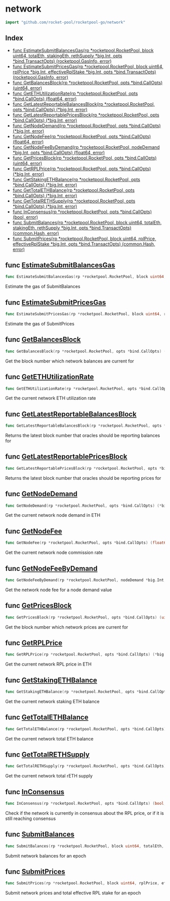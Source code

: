 # network

```go
import "github.com/rocket-pool/rocketpool-go/network"
```

## Index

- [func EstimateSubmitBalancesGas(rp *rocketpool.RocketPool, block uint64, totalEth, stakingEth, rethSupply *big.Int, opts *bind.TransactOpts) (rocketpool.GasInfo, error)](<#func-estimatesubmitbalancesgas>)
- [func EstimateSubmitPricesGas(rp *rocketpool.RocketPool, block uint64, rplPrice *big.Int, effectiveRplStake *big.Int, opts *bind.TransactOpts) (rocketpool.GasInfo, error)](<#func-estimatesubmitpricesgas>)
- [func GetBalancesBlock(rp *rocketpool.RocketPool, opts *bind.CallOpts) (uint64, error)](<#func-getbalancesblock>)
- [func GetETHUtilizationRate(rp *rocketpool.RocketPool, opts *bind.CallOpts) (float64, error)](<#func-getethutilizationrate>)
- [func GetLatestReportableBalancesBlock(rp *rocketpool.RocketPool, opts *bind.CallOpts) (*big.Int, error)](<#func-getlatestreportablebalancesblock>)
- [func GetLatestReportablePricesBlock(rp *rocketpool.RocketPool, opts *bind.CallOpts) (*big.Int, error)](<#func-getlatestreportablepricesblock>)
- [func GetNodeDemand(rp *rocketpool.RocketPool, opts *bind.CallOpts) (*big.Int, error)](<#func-getnodedemand>)
- [func GetNodeFee(rp *rocketpool.RocketPool, opts *bind.CallOpts) (float64, error)](<#func-getnodefee>)
- [func GetNodeFeeByDemand(rp *rocketpool.RocketPool, nodeDemand *big.Int, opts *bind.CallOpts) (float64, error)](<#func-getnodefeebydemand>)
- [func GetPricesBlock(rp *rocketpool.RocketPool, opts *bind.CallOpts) (uint64, error)](<#func-getpricesblock>)
- [func GetRPLPrice(rp *rocketpool.RocketPool, opts *bind.CallOpts) (*big.Int, error)](<#func-getrplprice>)
- [func GetStakingETHBalance(rp *rocketpool.RocketPool, opts *bind.CallOpts) (*big.Int, error)](<#func-getstakingethbalance>)
- [func GetTotalETHBalance(rp *rocketpool.RocketPool, opts *bind.CallOpts) (*big.Int, error)](<#func-gettotalethbalance>)
- [func GetTotalRETHSupply(rp *rocketpool.RocketPool, opts *bind.CallOpts) (*big.Int, error)](<#func-gettotalrethsupply>)
- [func InConsensus(rp *rocketpool.RocketPool, opts *bind.CallOpts) (bool, error)](<#func-inconsensus>)
- [func SubmitBalances(rp *rocketpool.RocketPool, block uint64, totalEth, stakingEth, rethSupply *big.Int, opts *bind.TransactOpts) (common.Hash, error)](<#func-submitbalances>)
- [func SubmitPrices(rp *rocketpool.RocketPool, block uint64, rplPrice, effectiveRplStake *big.Int, opts *bind.TransactOpts) (common.Hash, error)](<#func-submitprices>)


## func [EstimateSubmitBalancesGas](<https://github.com/rocket-pool/rocketpool-go/blob/release/network/balances.go#L86>)

```go
func EstimateSubmitBalancesGas(rp *rocketpool.RocketPool, block uint64, totalEth, stakingEth, rethSupply *big.Int, opts *bind.TransactOpts) (rocketpool.GasInfo, error)
```

Estimate the gas of SubmitBalances

## func [EstimateSubmitPricesGas](<https://github.com/rocket-pool/rocketpool-go/blob/release/network/prices.go#L43>)

```go
func EstimateSubmitPricesGas(rp *rocketpool.RocketPool, block uint64, rplPrice *big.Int, effectiveRplStake *big.Int, opts *bind.TransactOpts) (rocketpool.GasInfo, error)
```

Estimate the gas of SubmitPrices

## func [GetBalancesBlock](<https://github.com/rocket-pool/rocketpool-go/blob/release/network/balances.go#L16>)

```go
func GetBalancesBlock(rp *rocketpool.RocketPool, opts *bind.CallOpts) (uint64, error)
```

Get the block number which network balances are current for

## func [GetETHUtilizationRate](<https://github.com/rocket-pool/rocketpool-go/blob/release/network/balances.go#L72>)

```go
func GetETHUtilizationRate(rp *rocketpool.RocketPool, opts *bind.CallOpts) (float64, error)
```

Get the current network ETH utilization rate

## func [GetLatestReportableBalancesBlock](<https://github.com/rocket-pool/rocketpool-go/blob/release/network/balances.go#L110>)

```go
func GetLatestReportableBalancesBlock(rp *rocketpool.RocketPool, opts *bind.CallOpts) (*big.Int, error)
```

Returns the latest block number that oracles should be reporting balances for

## func [GetLatestReportablePricesBlock](<https://github.com/rocket-pool/rocketpool-go/blob/release/network/prices.go#L81>)

```go
func GetLatestReportablePricesBlock(rp *rocketpool.RocketPool, opts *bind.CallOpts) (*big.Int, error)
```

Returns the latest block number that oracles should be reporting prices for

## func [GetNodeDemand](<https://github.com/rocket-pool/rocketpool-go/blob/release/network/fees.go#L16>)

```go
func GetNodeDemand(rp *rocketpool.RocketPool, opts *bind.CallOpts) (*big.Int, error)
```

Get the current network node demand in ETH

## func [GetNodeFee](<https://github.com/rocket-pool/rocketpool-go/blob/release/network/fees.go#L30>)

```go
func GetNodeFee(rp *rocketpool.RocketPool, opts *bind.CallOpts) (float64, error)
```

Get the current network node commission rate

## func [GetNodeFeeByDemand](<https://github.com/rocket-pool/rocketpool-go/blob/release/network/fees.go#L44>)

```go
func GetNodeFeeByDemand(rp *rocketpool.RocketPool, nodeDemand *big.Int, opts *bind.CallOpts) (float64, error)
```

Get the network node fee for a node demand value

## func [GetPricesBlock](<https://github.com/rocket-pool/rocketpool-go/blob/release/network/prices.go#L15>)

```go
func GetPricesBlock(rp *rocketpool.RocketPool, opts *bind.CallOpts) (uint64, error)
```

Get the block number which network prices are current for

## func [GetRPLPrice](<https://github.com/rocket-pool/rocketpool-go/blob/release/network/prices.go#L29>)

```go
func GetRPLPrice(rp *rocketpool.RocketPool, opts *bind.CallOpts) (*big.Int, error)
```

Get the current network RPL price in ETH

## func [GetStakingETHBalance](<https://github.com/rocket-pool/rocketpool-go/blob/release/network/balances.go#L44>)

```go
func GetStakingETHBalance(rp *rocketpool.RocketPool, opts *bind.CallOpts) (*big.Int, error)
```

Get the current network staking ETH balance

## func [GetTotalETHBalance](<https://github.com/rocket-pool/rocketpool-go/blob/release/network/balances.go#L30>)

```go
func GetTotalETHBalance(rp *rocketpool.RocketPool, opts *bind.CallOpts) (*big.Int, error)
```

Get the current network total ETH balance

## func [GetTotalRETHSupply](<https://github.com/rocket-pool/rocketpool-go/blob/release/network/balances.go#L58>)

```go
func GetTotalRETHSupply(rp *rocketpool.RocketPool, opts *bind.CallOpts) (*big.Int, error)
```

Get the current network total rETH supply

## func [InConsensus](<https://github.com/rocket-pool/rocketpool-go/blob/release/network/prices.go#L67>)

```go
func InConsensus(rp *rocketpool.RocketPool, opts *bind.CallOpts) (bool, error)
```

Check if the network is currently in consensus about the RPL price\, or if it is still reaching consensus

## func [SubmitBalances](<https://github.com/rocket-pool/rocketpool-go/blob/release/network/balances.go#L96>)

```go
func SubmitBalances(rp *rocketpool.RocketPool, block uint64, totalEth, stakingEth, rethSupply *big.Int, opts *bind.TransactOpts) (common.Hash, error)
```

Submit network balances for an epoch

## func [SubmitPrices](<https://github.com/rocket-pool/rocketpool-go/blob/release/network/prices.go#L53>)

```go
func SubmitPrices(rp *rocketpool.RocketPool, block uint64, rplPrice, effectiveRplStake *big.Int, opts *bind.TransactOpts) (common.Hash, error)
```

Submit network prices and total effective RPL stake for an epoch

